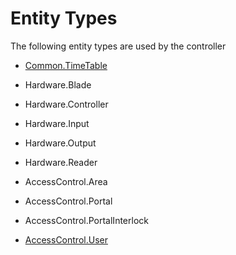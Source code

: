 # Entity Types

The following entity types are used by the controller

- [Common.TimeTable](../entities/commontimetable.md)

- Hardware.Blade
- Hardware.Controller
- Hardware.Input
- Hardware.Output
- Hardware.Reader

- AccessControl.Area
- AccessControl.Portal
- AccessControl.PortalInterlock
- [AccessControl.User](../entities/accesscontroluser.md)
